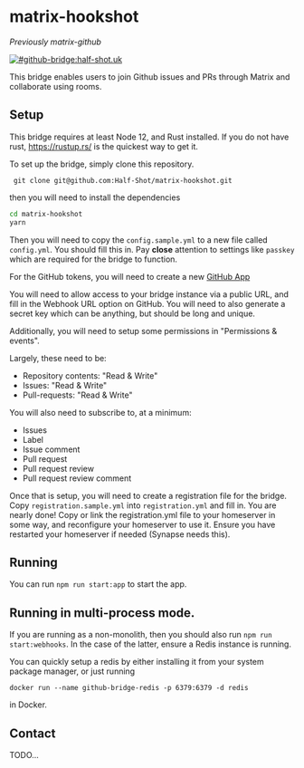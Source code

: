 matrix-hookshot
=============

*Previously matrix-github*

[![#github-bridge:half-shot.uk](https://img.shields.io/matrix/github-bridge:half-shot.uk.svg?server_fqdn=matrix.half-shot.uk&label=%23github-bridge:half-shot.uk&logo=matrix)](https://matrix.to/#/#github-bridge:half-shot.uk)


This bridge enables users to join Github issues and PRs through Matrix and collaborate using rooms.

## Setup

This bridge requires at least Node 12, and Rust installed. If you do not have rust, https://rustup.rs/ is the quickest way to get it.

To set up the bridge, simply clone this repository.

` git clone git@github.com:Half-Shot/matrix-hookshot.git`

then you will need to install the dependencies

```sh
cd matrix-hookshot
yarn
```

Then you will need to copy the `config.sample.yml` to a new file called `config.yml`. You should fill this in. Pay **close** attention to settings like `passkey` which are required for the bridge to function.

For the GitHub tokens, you will need to create a new [GitHub App](https://github.com/settings/apps/new)

You will need to allow access to your bridge instance via a public URL, and fill in the Webhook URL option on GitHub. You will need to also generate a secret key which can be anything, but should be long and unique.

Additionally, you will need to setup some permissions in "Permissions & events".

Largely, these need to be:

- Repository contents: "Read & Write"
- Issues: "Read & Write"
- Pull-requests: "Read & Write"

You will also need to subscribe to, at a minimum:

- Issues
- Label
- Issue comment
- Pull request
- Pull request review
- Pull request review comment

Once that is setup, you will need to create a registration file for the bridge. Copy `registration.sample.yml` into `registration.yml` and fill in. You are nearly done! Copy or link the registration.yml file to your homeserver in some way, and reconfigure your homeserver to use it. Ensure you have restarted your homeserver if needed (Synapse needs this).

## Running

You can run `npm run start:app` to start the app.


## Running in multi-process mode.

If you are running as a non-monolith, then you should also run `npm run start:webhooks`. In the case of the latter, ensure a Redis instance is running. 

You can quickly setup a redis by either installing it from your system package manager, or just running

`docker run --name github-bridge-redis -p 6379:6379 -d redis`

in Docker.
## Contact

TODO...